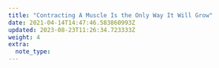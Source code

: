 ```yaml
---
title: "Contracting A Muscle Is the Only Way It Will Grow"
date: 2021-04-14T14:47:46.583860993Z
updated: 2023-08-23T11:26:34.723333Z
weight: 4
extra:
  note_type:  
---
```


